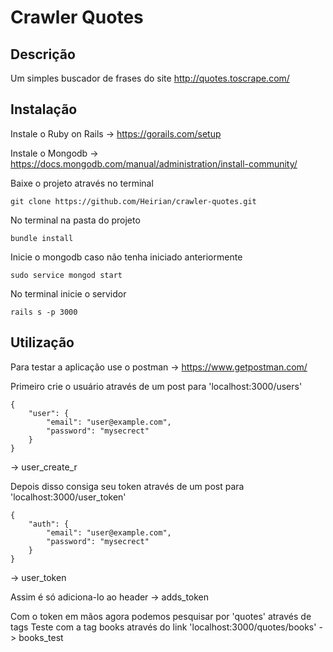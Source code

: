 # Crawler Quotes

## Descrição

Um simples buscador de frases do site http://quotes.toscrape.com/

## Instalação

Instale o Ruby on Rails -> https://gorails.com/setup

Instale o Mongodb -> https://docs.mongodb.com/manual/administration/install-community/

Baixe o projeto através no terminal

```
git clone https://github.com/Heirian/crawler-quotes.git
```

No terminal na pasta do projeto

```
bundle install
```

Inicie o mongodb caso não tenha iniciado anteriormente

```
sudo service mongod start
```

No terminal inicie o servidor

```
rails s -p 3000
```

## Utilização

Para testar a aplicação use o postman -> https://www.getpostman.com/

Primeiro crie o usuário através de um post para 'localhost:3000/users'

```
{
	"user": {
		"email": "user@example.com",
		"password": "mysecrect"
	}
}
```

-> user_create_r

Depois disso consiga seu token através de um post para 'localhost:3000/user_token'

```
{
	"auth": {
		"email": "user@example.com",
		"password": "mysecrect"
	}
}
```

-> user_token

Assim é só adiciona-lo ao header
-> adds_token

Com o token em mãos agora podemos pesquisar por 'quotes' através de tags
Teste com a tag books através do link 'localhost:3000/quotes/books'
-> books_test
